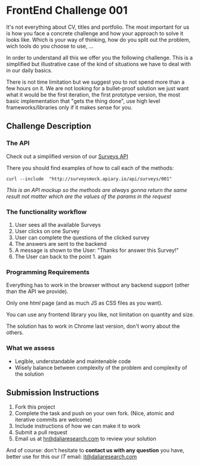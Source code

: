 # FrontEnd Challenge 001

It's not everything about CV, titles and portfolio. The most important for us is how you face a concrete challenge and how your approach to solve it looks like. Which is your way of thinking, how do you split out the problem, wich tools do you choose to use, ...

In order to understand all this we offer you the following challenge. This is a simplified but illustrative case of the kind of situations we have to deal with in our daily basics.

There is not time limitation but we suggest you to not spend more than a few hours on it. We are not looking for a bullet-proof solution we just want what it would be the first iteration, the first prototype version, the most basic implementation that "gets the thing done", use high level frameworks/libraries only if it makes sense for you.

## Challenge Description

### The API

Check out a simplified version of our [Surveys API](http://docs.surveysmock.apiary.io/)

There you should find examples of how to call each of the methods:

    curl --include  "http://surveysmock.apiary.io/api/surveys/001"
    
_This is an API mockup so the methods are always gonna return the same result not matter which are the values of the params in the request_

### The functionality workflow

1. User sees all the available Surveys
1. User clicks on one Survey
1. User can complete the questions of the clicked survey
1. The answers are sent to the backend
1. A message is shown to the User: "Thanks for answer this Survey!"
1. The User can back to the point 1. again

### Programming Requirements

Everything has to work in the browser without any backend support (other than the API we provide).

Only one _html_ page (and as much JS as CSS files as you want).

You can use any frontend library you like, not limitation on quantity and size.

The solution has to work in Chrome last version, don't worry about the others.

### What we assess

- Legible, understandable and maintenable code
- Wisely balance between complexity of the problem and complexity of the solution


## Submission Instructions

1. Fork this project
1. Complete the task and push on your own fork. (Nice, atomic and iterative commits are welcome)
1. Include instructions of how we can make it to work
1. Submit a pull request
1. Email us at hr@daliaresearch.com to review your solution

And of course: don't hesitate to **contact us with any question** you have, better use for this our _IT_ email: [it@daliaresearch.com](mailto:it@daliaresearch.com)




